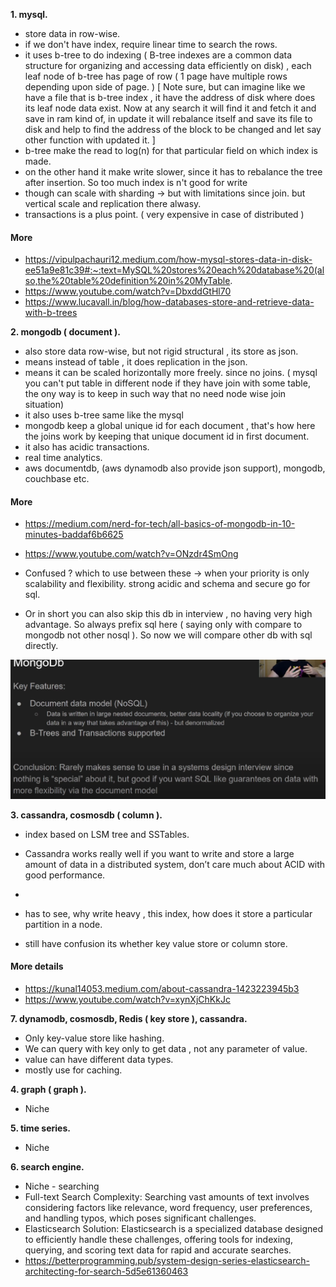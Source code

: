 ****1. mysql.****
- store data in row-wise.
- if we don't have index, require linear time to search the rows.
- it uses b-tree  to do indexing ( B-tree indexes are a common data structure for organizing and accessing data efficiently on disk) , each leaf node of b-tree has page of row ( 1 page have multiple rows depending upon side of page. ) [ Note sure, but can imagine like we have a file that is b-tree index , it have the address of disk where does its leaf node data exist. Now at any search it will find it and fetch it and save in ram kind of, in update it will rebalance itself  and save its file to disk and help to find the address of the block to be changed and let say other function with updated it. ]
- b-tree make the read to log(n) for that particular field on which index is made.
- on the other hand it make write slower, since it has to rebalance the tree after insertion. So too much index is n't good for write
- though can scale with sharding -> but with limitations since join. but vertical scale and replication there alwasy.
- transactions is a plus point. ( very expensive in case of distributed )
#### More
- https://vipulpachauri12.medium.com/how-mysql-stores-data-in-disk-ee51a9e81c39#:~:text=MySQL%20stores%20each%20database%20(also,the%20table%20definition%20in%20MyTable.
- https://www.youtube.com/watch?v=DbxddGtHl70
- https://www.lucavall.in/blog/how-databases-store-and-retrieve-data-with-b-trees

****2. mongodb ( document ).****

- also store data row-wise, but not rigid structural , its store as json.
- means instead of table , it does replication in the json.
- means it can be scaled horizontally more freely. since no joins. ( mysql you can't put table in different node if they have join with some table, the ony way is to keep in such way that no need node wise join situation)
- it also uses b-tree same like the mysql
- mongodb keep a global unique id for each document , that's how here the joins work by keeping that unique document id in first document.
- it also has acidic transactions.
- real time analytics.
- aws documentdb, (aws dynamodb also provide json support), mongodb, couchbase etc.

#### More
- https://medium.com/nerd-for-tech/all-basics-of-mongodb-in-10-minutes-baddaf6b6625
- https://www.youtube.com/watch?v=ONzdr4SmOng


- Confused ? which to use between these -> when your priority is only scalability and flexibility. strong acidic and schema and secure go for sql.

- Or in short you can also skip this db in interview , no having very high advantage. So always prefix sql here ( saying only with compare to mongodb not other nosql ). So now we will compare other db with sql directly.

![img.png](img.png)

****3. cassandra, cosmosdb ( column ).****
- index based on LSM tree and SSTables.
- Cassandra works really well if you want to write and store a large amount of data in a distributed system, don’t care much about ACID with good performance.
- 
  
- has to see, why write heavy , this index, how does it store a particular partition in a node.
- still have confusion its whether key value store or column store.
#### More details
- https://kunal14053.medium.com/about-cassandra-1423223945b3
- https://www.youtube.com/watch?v=xynXjChKkJc

****7. dynamodb, cosmosdb, Redis ( key store ), cassandra.****

- Only key-value store like hashing.
- We can query with key only to get data , not any parameter of value.
- value can have different data types.
- mostly use for caching.

****4. graph ( graph ).****

- Niche

****5. time series.****

- Niche

****6. search engine.****

- Niche - searching
- Full-text Search Complexity: Searching vast amounts of text involves considering factors like relevance, word frequency, user preferences, and handling typos, which poses significant challenges.
- Elasticsearch Solution: Elasticsearch is a specialized database designed to efficiently handle these challenges, offering tools for indexing, querying, and scoring text data for rapid and accurate searches.
- https://betterprogramming.pub/system-design-series-elasticsearch-architecting-for-search-5d5e61360463

